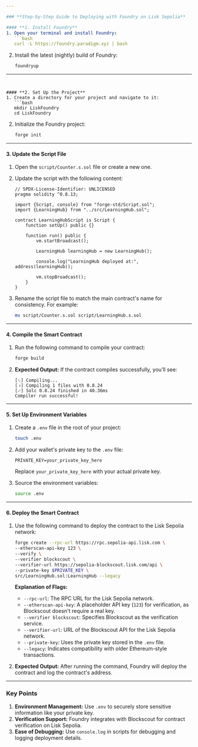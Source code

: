 ```yaml
---

### **Step-by-Step Guide to Deploying with Foundry on Lisk Sepolia**

#### **1. Install Foundry**
1. Open your terminal and install Foundry:
   ```bash
   curl -L https://foundry.paradigm.xyz | bash
   ```
2. Install the latest (nightly) build of Foundry:
   ```bash
   foundryup
   ```

---
```


#### **2. Set Up the Project**
1. Create a directory for your project and navigate to it:
   ```bash
   mkdir LiskFoundry
   cd LiskFoundry
   ```
2. Initialize the Foundry project:
   ```bash
   forge init
   ```

---

#### **3. Update the Script File**
1. Open the `script/Counter.s.sol` file or create a new one.
2. Update the script with the following content:

   ```solidity
   // SPDX-License-Identifier: UNLICENSED
   pragma solidity ^0.8.13;

   import {Script, console} from "forge-std/Script.sol";
   import {LearningHub} from "../src/LearningHub.sol"; 

   contract LearningHubScript is Script {
       function setUp() public {}

       function run() public {
           vm.startBroadcast();
           
           LearningHub learningHub = new LearningHub();

           console.log("LearningHub deployed at:", address(learningHub));

           vm.stopBroadcast();
       }
   }
   ```

3. Rename the script file to match the main contract's name for consistency. For example:
   ```bash
   mv script/Counter.s.sol script/LearningHub.s.sol
   ```

---

#### **4. Compile the Smart Contract**
1. Run the following command to compile your contract:
   ```bash
   forge build
   ```
2. **Expected Output:**
   If the contract compiles successfully, you’ll see:
   ```
   [⠢] Compiling...
   [⠰] Compiling 1 files with 0.8.24
   [⠔] Solc 0.8.24 finished in 40.36ms
   Compiler run successful!
   ```

---

#### **5. Set Up Environment Variables**
1. Create a `.env` file in the root of your project:
   ```bash
   touch .env
   ```
2. Add your wallet's private key to the `.env` file:
   ```env
   PRIVATE_KEY=your_private_key_here
   ```
   Replace `your_private_key_here` with your actual private key.

3. Source the environment variables:
   ```bash
   source .env
   ```

---

#### **6. Deploy the Smart Contract**
1. Use the following command to deploy the contract to the Lisk Sepolia network:
   ```bash
   forge create --rpc-url https://rpc.sepolia-api.lisk.com \
   --etherscan-api-key 123 \
   --verify \
   --verifier blockscout \
   --verifier-url https://sepolia-blockscout.lisk.com/api \
   --private-key $PRIVATE_KEY \
   src/LearningHub.sol:LearningHub --legacy
   ```
   **Explanation of Flags:**
   - `--rpc-url`: The RPC URL for the Lisk Sepolia network.
   - `--etherscan-api-key`: A placeholder API key (`123`) for verification, as Blockscout doesn't require a real key.
   - `--verifier blockscout`: Specifies Blockscout as the verification service.
   - `--verifier-url`: URL of the Blockscout API for the Lisk Sepolia network.
   - `--private-key`: Uses the private key stored in the `.env` file.
   - `--legacy`: Indicates compatibility with older Ethereum-style transactions.

2. **Expected Output:**
   After running the command, Foundry will deploy the contract and log the contract's address.

---

### **Key Points**
1. **Environment Management:** Use `.env` to securely store sensitive information like your private key.
2. **Verification Support:** Foundry integrates with Blockscout for contract verification on Lisk Sepolia.
3. **Ease of Debugging:** Use `console.log` in scripts for debugging and logging deployment details.


